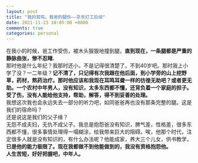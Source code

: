 ```yaml
---
layout: post
title: "我的耳鸣，我爸的腿伤——京东打工后续"
date: 2021-11-23 10:05:00 +0800
comments: true
categories: personal
---
```

在我小的时候，爸工作受伤，被木头狠狠地撞到腿，**直到现在，一条腿都是严重的静脉曲张，惨不忍睹.**  
那时他是什么年纪？我那时还小，不是记得很清楚了，不到40岁吧。那时我上小学了没？一二年级？**记不清了，只记得有次我跟在他后面，到小学旁的山上挖野草，药材，熬药治疗。那时他应该和我现在耳鸣耳聋一样的彷徨无助吧？或者更无助。一个农村中年男人，没有知识，太多东西都不懂，还背负着一个家庭的担子。受了伤，没有人能给他支持，帮助，解答，得不到妥善的处理。**  
我想这次我也会永远失去一部分的听力吧，如同爸爸再也没有那条完整的腿。这是我们的宿命吗？  
还是说这是我们的父子缘？  
无怨不成夫妇，无仇不成父子。我总是抱怨爸没有知识，脾气差，性格差，很多东西都不懂，很多事情处理得一塌糊涂，给我带来巨大的阻碍。唉，他那个时代，注定很多人就是没有知识的，有什么办法呢？他能成家，养大三个儿女，供书教学，**已是他的能力极限了。现在我都做不到他能做到的，我没有资格抱怨他。**  
**人生苦短，好好把握吧，中年人。**
